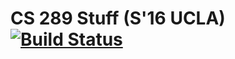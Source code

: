 # CS 289 Stuff (S'16 UCLA) [![Build Status](https://travis-ci.org/SaswatPadhi/S16_CS289.svg?branch=master)](https://travis-ci.org/SaswatPadhi/S16_CS289)
